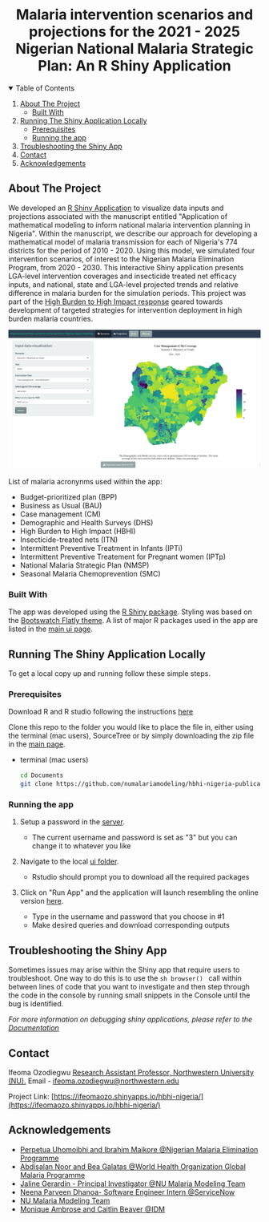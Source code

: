 
  <h1 align="center">Malaria intervention scenarios and projections for the 2021 - 2025 Nigerian National Malaria Strategic Plan: An R Shiny Application</h1>

  


<!-- TABLE OF CONTENTS -->
<details open="open">
  <summary>Table of Contents</summary>
  <ol>
    <li>
      <a href="#about-the-project">About The Project</a>
      <ul>
        <li><a href="#built-with">Built With</a></li>
      </ul>
    </li>
    <li>
      <a href="#running-the-shiny-application-locally">Running The Shiny Application Locally </a>
      <ul>
        <li><a href="#prerequisites">Prerequisites</a></li>
        <li><a href="#running-the-app">Running the app </a></li>
      </ul>
    </li>
    <li><a href="#troubleshooting-the-shiny-app">Troubleshooting the Shiny App</a></li>    
    <li><a href="#contact">Contact</a></li>
    <li><a href="#acknowledgements">Acknowledgements</a></li>
  </ol>
</details>



<!-- ABOUT THE PROJECT -->
## About The Project

We developed an [R Shiny Application](https://ifeomaozo.shinyapps.io/hbhi-nigeria/) to visualize data inputs and projections associated with the manuscript entitled "Application of mathematical modeling to inform national malaria intervention planning in Nigeria". Within the manuscript, we describe our approach for developing a mathematical model of malaria transmission for each of Nigeria's 774 districts for the period of 2010 - 2020. Using this model, we simulated four intervention scenarios, of interest to the Nigerian Malaria Elimination Program, from 2020 - 2030. This interactive Shiny application presents LGA-level intervention coverages and insecticide treated net efficacy inputs, and national, state and LGA-level projected trends and relative difference in malaria burden for the simulation periods. This project was part of the [High Burden to High Impact response](https://www.who.int/publications/i/item/WHO-CDS-GMP-2018.25) geared towards development of targeted strategies for intervention deployment in high burden malaria countries. 

![alt text](https://github.com/numalariamodeling/hbhi-nigeria-publication-2021/blob/main/hbhi-nigeria-shiny-app/input_data.PNG)


List of malaria acronynms used within the app:
* Budget-prioritized plan (BPP)
* Business as Usual (BAU) 
* Case management (CM) 
* Demographic and Health Surveys (DHS) 
* High Burden to High Impact (HBHI) 
* Insecticide-treated nets (ITN)
* Intermittent Preventive Treatment in Infants (IPTi)
* Intermittent Preventive Treatement for Pregnant women (IPTp) 
* National Malaria Strategic Plan (NMSP)
* Seasonal Malaria Chemoprevention (SMC) 



### Built With

The app was developed using the [R Shiny package](https://shiny.rstudio.com/). Styling was based on the [Bootswatch Flatly theme](https://bootswatch.com/). A list of major R packages used in the app are listed in the [main ui page](https://github.com/numalariamodeling/hbhi-nigeria-publication-2021/blob/main/hbhi-nigeria-shiny-app/src/app/ui.R). 


<!-- GETTING STARTED -->
## Running The Shiny Application Locally 

To get a local copy up and running follow these simple steps.

### Prerequisites

Download R and R studio following the instructions [here](https://rstudio-education.github.io/hopr/starting.html)

Clone this repo to the folder you would like to place the file in, either using the terminal (mac users), SourceTree or by simply downloading the zip file in the [main page](https://github.com/numalariamodeling/hbhi-nigeria-publication-2021).  

* terminal (mac users) 
  ```sh
  cd Documents 
  git clone https://github.com/numalariamodeling/hbhi-nigeria-publication-2021/tree/main/hbhi-nigeria-shiny-app
  ```

### Running the app 

1. Setup a password in the [server](https://github.com/numalariamodeling/hbhi-nigeria-publication-2021/blob/main/hbhi-nigeria-shiny-app/src/app/server.R). 

	* The current username and password is set as "3" but you can change it to whatever you like 

2. Navigate to the local [ui folder](https://github.com/numalariamodeling/hbhi-nigeria-publication-2021/blob/main/hbhi-nigeria-shiny-app/src/app/ui.R). 

	* Rstudio should prompt you to download all the required packages 


3. Click on "Run App" and the application will launch resembling the online version [here](https://ifeomaozo.shinyapps.io/hbhi-nigeria/).

 	* Type in the username and password that you choose in #1 
	* Make desired queries and download corresponding outputs  



<!-- TROUBLESHOOT-->
## Troubleshooting the Shiny App 

Sometimes issues may arise within the Shiny app that require users to troubleshoot. One way to do this is to use the ```sh browser() ``` call within between lines of code that you want to investigate and then step through the code in the console by running small snippets in the Console until the bug is identified.  

_For more information on debugging shiny applications, please refer to the [Documentation](https://shiny.rstudio.com/articles/debugging.html)_





<!-- CONTACT -->
## Contact

Ifeoma Ozodiegwu [Research Assistant Professor, Northwestern University (NU).](https://www.feinberg.northwestern.edu/faculty-profiles/az/profile.html?xid=52373)
 Email - ifeoma.ozodiegwu@northwestern.edu 

Project Link: [https://ifeomaozo.shinyapps.io/hbhi-nigeria/](https://ifeomaozo.shinyapps.io/hbhi-nigeria/)



<!-- ACKNOWLEDGEMENTS -->
## Acknowledgements
* [Perpetua Uhomoibhi and Ibrahim Maikore @Nigerian Malaria Elimination Programme](https://nmcp.gov.ng/)
* [Abdisalan Noor and Bea Galatas @World Health Organization Global Malaria Programme](https://www.who.int/teams/global-malaria-programme)
* [Jaline Gerardin - Principal Investigator @NU Malaria Modeling Team](https://www.feinberg.northwestern.edu/faculty-profiles/az/profile.html?xid=44305)
* [Neena Parveen Dhanoa- Software Engineer Intern @ServiceNow](https://www.linkedin.com/in/neena-parveen-dhanoa-3686b11b3/)
* [NU Malaria Modeling Team](https://choosealicense.com)
* [Monique Ambrose and Caitlin Beaver @IDM](https://www.idmod.org/team)



